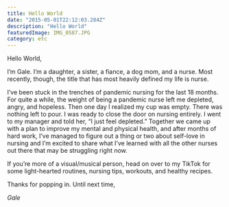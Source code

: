 ```yaml
---
title: Hello World
date: "2015-05-01T22:12:03.284Z"
description: "Hello World"
featuredImage: IMG_0587.JPG
category: etc
---
```


Hello World,

I’m Gale.  I’m a daughter, a sister, a fiance, a dog mom, and a nurse. Most recently, though, the title that has most heavily defined my life is nurse. 

I’ve been stuck in the trenches of pandemic nursing for the last 18 months. For quite a while, the weight of being a pandemic nurse left me depleted, angry, and hopeless. Then one day I realized my cup was empty. There was nothing left to pour. I was ready to close the door on nursing entirely. I went to my manager and told her, “I just feel depleted.” Together we came up with a plan to improve my mental and physical health, and after months of hard work, I’ve managed to figure out a thing or two about self-love in nursing and I’m excited to share what I’ve learned with all the other nurses out there that may be struggling right now.

If you’re more of a visual/musical person, head on over to my TikTok for some light-hearted routines, nursing tips, workouts, and healthy recipes.

Thanks for popping in. Until next time,

*Gale*
